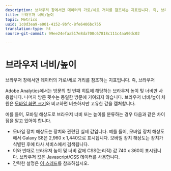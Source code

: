 ```yaml
---
description: 브라우저 창에서만 데이터의 가로/세로 거리를 참조하는 지표입니다. 즉, 브라우저
title: 브라우저 너비/높이
topic: Metrics
uuid: 1c0d3ea9-e001-4152-9bfc-8fe6406bc755
translation-type: ht
source-git-commit: 99ee24efaa517e8da700c67818c111c4aa90dc02

---
```



# 브라우저 너비/높이

브라우저 창에서만 데이터의 가로/세로 거리를 참조하는 지표입니다. 즉, 브라우저

Adobe Analytics에서는 방문의 첫 번째 히트에 해당하는 브라우저 높이 및 너비만 사용합니다. 나머지 방문 횟수는 동일한 방문에 기여되지 않습니다.
브라우저 너비/높이 차원은 [모바일 화면 크기](/help/components/c-variables/dimensionslist/reports-mobile.md#topic_D306EA4558194488AC47A45B9C570150)와 비교하면 비슷하지만 고유한 값을 캡처합니다.

예를 들어, 모바일 해상도로 브라우저 너비 또는 높이를 분류하는 경우 다음과 같은 차이점을 알고 있어야 합니다.

* 모바일 장치 해상도는 장치와 관련된 실제 값입니다. 예를 들어, 모바일 장치 해상도에서 Galaxy S8은 2,960 x 1,440으로 표시됩니다. 모바일 장치 해상도는 장치가 식별된 후에 타사 서비스에서 검색됩니다.
* 이와 반대로 브라우저 높이 및 너비 값에 CSS(논리적) 값 740 x 360이 표시됩니다. 브라우저 값은 Javascript/CSS 데이터를 사용합니다.
* 간략한 설명은 [이 스레드](https://stackoverflow.com/questions/8785643/what-exactly-is-device-pixel-ratio)를 참조하십시오.

